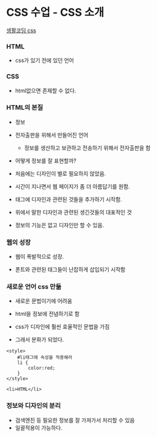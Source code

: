 # CSS 수업 - CSS 소개

[생활코딩 css](https://www.youtube.com/playlist?list=PLuHgQVnccGMDaVaBmkX0qfB45R_bYrV62)

### HTML

-   css가 있기 전에 있던 언어

### CSS

-   html없으면 존재할 수 없다.

### HTML의 본질

-   정보
-   전자출판을 위해서 만들어진 언어
    -   정보를 생산하고 보관하고 전송하기 위해서 전자출판을 함
-   어떻게 정보를 잘 표현할까?
-   처음에는 디자인이 별로 필요하지 않았음.
-   시간이 지나면서 웹 페이지가 좀 더 아름답기를 원함.
-   태그에 디자인과 관련된 것들을 추가하기 시작함.

-   위에서 말한 디자인과 관련된 생긴것들의 대표적인 것
-   정보의 기능은 없고 디자인만 할 수 있음.

### 웹의 성장

-   웹이 폭발적으로 성장.
    
-   폰트와 관련된 태그들이 난잡하게 삽입되기 시작함
    

### 새로운 언어 css 만듦

-   새로운 문법이기에 어려움
    
-   html을 정보에 전념하기로 함
    
-   css가 디자인에 훨씬 효율적인 문법을 가짐
    
-   그래서 분화가 되었다.
    

```
<style>
    #li태그에 속성을 적용해라
    li {
        color:red;
    }
</style>

<li>HTML</li>
```

### 정보와 디자인의 분리

-   검색엔진 등 필요한 정보를 잘 가져가서 처리할 수 있음
-   일괄적용이 가능하다.